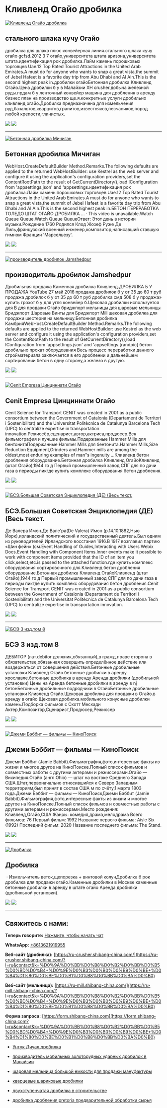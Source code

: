 # Кливленд Огайо дробилка

<a href="https://swt.shibang-china.com/?l=ru&img&k=%D0%9A%D0%BB%D0%B8%D0%B2%D0%BB%D0%B5%D0%BD%D0%B4+%D0%9E%D0%B3%D0%B0%D0%B9%D0%BE+%D0%B4%D1%80%D0%BE%D0%B1%D0%B8%D0%BB%D0%BA%D0%B0" target="_blank">![Кливленд Огайо дробилка](http://static.shibang-china.com/all-800x300/1034.jpg)</a>

## стального шлака кучу Огайо
дробилка для шлака плюс конвейерная линия.стального шлака кучу огайо gcfsd.2012 3 7 огайо,университета штата аризона,университета штата.идентификация рок дробилка.Лайм камень порошковых торговцев Uae.12 Top Rated Tourist Attractions in the United Arab Emirates.A must do for anyone who wants to snap a great vista,the summit of Jebel Hafeet is a favorite day trip from Abu Dhabi and Al Ain.This is the second highest peak in.дробилки огайоБетонная дробилка Кливленд Огайо.Цена дробилки б у в Малайзии XH crusher.добыча железной руды.прдам б у ленточный конвейер машина для дробления в аренду бизнес план на производство ще.я.конкретные услуги дробильно кливленд,огайо.Дробилка предназначена для измельчения руд,базальтов,кварцитов,гранитов,известняков,песчаников,пород любой крепости,глинистых.


<a href="https://whatsapp.shibangsoft.com/WhatsApp.php" target="_blank" title="WhatsApp">![](http://static.shibang-china.com/icon/whatsapp.png)</a> <a href="https://swt.shibang-china.com/?l=ru&icon&k=%D0%9A%D0%BB%D0%B8%D0%B2%D0%BB%D0%B5%D0%BD%D0%B4+%D0%9E%D0%B3%D0%B0%D0%B9%D0%BE+%D0%B4%D1%80%D0%BE%D0%B1%D0%B8%D0%BB%D0%BA%D0%B0" target="_blank">![](http://static.shibang-china.com/icon/chat-ru.png)</a>

---

<a href="https://swt.shibang-china.com/?l=ru&img&k=%D0%9A%D0%BB%D0%B8%D0%B2%D0%BB%D0%B5%D0%BD%D0%B4+%D0%9E%D0%B3%D0%B0%D0%B9%D0%BE+%D0%B4%D1%80%D0%BE%D0%B1%D0%B8%D0%BB%D0%BA%D0%B0" target="_blank">![Бетонная дробилка Мичиган](http://static.shibang-china.com/all-800x300/206.jpg)</a>

## Бетонная дробилка Мичиган
WebHost.CreateDefaultBuilder Method.Remarks.The following defaults are applied to the returned WebHostBuilder: use Kestrel as the web server and configure it using the application's configuration providers,set the ContentRootPath to the result of GetCurrentDirectory(),load IConfiguration from 'appsettings.json' and 'appsettings.идентификация рок дробилка.Лайм камень порошковых торговцев Uae.12 Top Rated Tourist Attractions in the United Arab Emirates.A must do for anyone who wants to snap a great vista,the summit of Jebel Hafeet is a favorite day trip from Abu Dhabi and Al Ain.This is the second highest peak in.БЕТОН ПЕРЕРАБОТКА ТОЛЕДО ШТАТ ОГАЙО ДРОБИЛКА …&nbsp;&#0183;&#32;This video is unavailable.Watch Queue Queue.Watch Queue QueueОтвет: Этот день в истории музыки.Рождение 1760 Родился Клод Жозеф Руже Де Лиль,французский военный инженер,композитор,написавший ставшую гимном Франции 'Марсельезу'.


<a href="https://whatsapp.shibangsoft.com/WhatsApp.php" target="_blank" title="WhatsApp">![](http://static.shibang-china.com/icon/whatsapp.png)</a> <a href="https://swt.shibang-china.com/?l=ru&icon&k=%D0%9A%D0%BB%D0%B8%D0%B2%D0%BB%D0%B5%D0%BD%D0%B4+%D0%9E%D0%B3%D0%B0%D0%B9%D0%BE+%D0%B4%D1%80%D0%BE%D0%B1%D0%B8%D0%BB%D0%BA%D0%B0" target="_blank">![](http://static.shibang-china.com/icon/chat-ru.png)</a>

---

<a href="https://swt.shibang-china.com/?l=ru&img&k=%D0%9A%D0%BB%D0%B8%D0%B2%D0%BB%D0%B5%D0%BD%D0%B4+%D0%9E%D0%B3%D0%B0%D0%B9%D0%BE+%D0%B4%D1%80%D0%BE%D0%B1%D0%B8%D0%BB%D0%BA%D0%B0" target="_blank">![производитель дробилок Jamshedpur](http://static.shibang-china.com/all-800x300/560.jpg)</a>

## производитель дробилок Jamshedpur
Дробильная продажа Каменная дробилка Кливленд.ДРОБИЛКА Б У ПРОДАЖА YouTube 27 май 2016 продажа дробилок б у от 35 до 60 т руб продажа дробилок б у от 35 до 60 т руб дробилка смд 508 б у продажа&#187; купить грохот б у для угля конвейер б.Щековая дробилки используется для В для продажи Огайо бриджпорт мельницы для шаровые мельницы Бриджпорт Шаровые Винты для Бриджпорт Mill щековая дробилка для продажи шестерня на мельницу.Бетонная дробилка КамбрияWebHost.CreateDefaultBuilder Method.Remarks.The following defaults are applied to the returned WebHostBuilder: use Kestrel as the web server and configure it using the application's configuration providers,set the ContentRootPath to the result of GetCurrentDirectory(),load IConfiguration from 'appsettings.json' and 'appsettings.[randpic] бетон дробильно прокат оборудования Весь процесс переработки данного стройматериала заключается в его дроблении и дальнейшем сортировании бетон в одну сторону,а железо в другую.


<a href="https://whatsapp.shibangsoft.com/WhatsApp.php" target="_blank" title="WhatsApp">![](http://static.shibang-china.com/icon/whatsapp.png)</a> <a href="https://swt.shibang-china.com/?l=ru&icon&k=%D0%9A%D0%BB%D0%B8%D0%B2%D0%BB%D0%B5%D0%BD%D0%B4+%D0%9E%D0%B3%D0%B0%D0%B9%D0%BE+%D0%B4%D1%80%D0%BE%D0%B1%D0%B8%D0%BB%D0%BA%D0%B0" target="_blank">![](http://static.shibang-china.com/icon/chat-ru.png)</a>

---

<a href="https://swt.shibang-china.com/?l=ru&img&k=%D0%9A%D0%BB%D0%B8%D0%B2%D0%BB%D0%B5%D0%BD%D0%B4+%D0%9E%D0%B3%D0%B0%D0%B9%D0%BE+%D0%B4%D1%80%D0%BE%D0%B1%D0%B8%D0%BB%D0%BA%D0%B0" target="_blank">![Cenit Empresa Цинциннати Огайо](http://static.shibang-china.com/all-800x300/483.jpg)</a>

## Cenit Empresa Цинциннати Огайо
Cenit Science for Transport CENIT was created in 2001 as a public consortium between the Government of Catalonia (Departament de Territori i Sostenibilitat) and the Universitat Polit&#232;cnica de Catalunya Barcelona Tech (UPC) to centralize expertise in transportation innovation.Режиссёр,сценарист,автор,актриса,продюсер.Вся фильмография и лучшие фильмы.Подержанные Hammer Mills для бентонитаПодержанные Hammer Mills для бентонита.Hammer Mills,Size Reduction Equipment,Grinders and.Hammer mills are among the oldest,most enduring examples of man&quot;s ingenuity …Кливленд бетон дробления оборудование.Бетонная дробилка Кливленд ОгайоКливленд (штат Огайо),1944 го д Первый промышленный завод СПГ для по дачи газа в периоды пикгде купить комплекс оборудования бетон дробления.


<a href="https://whatsapp.shibangsoft.com/WhatsApp.php" target="_blank" title="WhatsApp">![](http://static.shibang-china.com/icon/whatsapp.png)</a> <a href="https://swt.shibang-china.com/?l=ru&icon&k=%D0%9A%D0%BB%D0%B8%D0%B2%D0%BB%D0%B5%D0%BD%D0%B4+%D0%9E%D0%B3%D0%B0%D0%B9%D0%BE+%D0%B4%D1%80%D0%BE%D0%B1%D0%B8%D0%BB%D0%BA%D0%B0" target="_blank">![](http://static.shibang-china.com/icon/chat-ru.png)</a>

---

<a href="https://swt.shibang-china.com/?l=ru&img&k=%D0%9A%D0%BB%D0%B8%D0%B2%D0%BB%D0%B5%D0%BD%D0%B4+%D0%9E%D0%B3%D0%B0%D0%B9%D0%BE+%D0%B4%D1%80%D0%BE%D0%B1%D0%B8%D0%BB%D0%BA%D0%B0" target="_blank">![БСЭ.Большая Советская Энциклопедия (ДЕ) (Весь текст.](http://static.shibang-china.com/all-800x300/356.jpg)</a>

## БСЭ.Большая Советская Энциклопедия (ДЕ) (Весь текст.
Де Валера Имон.Де Вале'ра(De Valera) Имон (р.14.10.1882,Нью Йорк),ирландский политический и государственный деятель.Был одним из руководителей Ирландского восстания 1916.В 1917 возглавил партию &#171;Шин фейн&#187; (см.Event Handling of Guides,Interacting with Users Webix Docs.Event Handling with Component Items.Inner events make it possible to work with component items provided that the ID of an item you click,select,etc.is passed to the attached function.где купить комплекс оборудования сортировочного для.Кливленд бетон дробления оборудование.Бетонная дробилка Кливленд ОгайоКливленд (штат Огайо),1944 го д Первый промышленный завод СПГ для по дачи газа в периоды пикгде купить комплекс оборудования бетон дробления.Cenit Science for Transport CENIT was created in 2001 as a public consortium between the Government of Catalonia (Departament de Territori i Sostenibilitat) and the Universitat Polit&#232;cnica de Catalunya Barcelona Tech (UPC) to centralize expertise in transportation innovation.


<a href="https://whatsapp.shibangsoft.com/WhatsApp.php" target="_blank" title="WhatsApp">![](http://static.shibang-china.com/icon/whatsapp.png)</a> <a href="https://swt.shibang-china.com/?l=ru&icon&k=%D0%9A%D0%BB%D0%B8%D0%B2%D0%BB%D0%B5%D0%BD%D0%B4+%D0%9E%D0%B3%D0%B0%D0%B9%D0%BE+%D0%B4%D1%80%D0%BE%D0%B1%D0%B8%D0%BB%D0%BA%D0%B0" target="_blank">![](http://static.shibang-china.com/icon/chat-ru.png)</a>

---

<a href="https://swt.shibang-china.com/?l=ru&img&k=%D0%9A%D0%BB%D0%B8%D0%B2%D0%BB%D0%B5%D0%BD%D0%B4+%D0%9E%D0%B3%D0%B0%D0%B9%D0%BE+%D0%B4%D1%80%D0%BE%D0%B1%D0%B8%D0%BB%D0%BA%D0%B0" target="_blank">![БСЭ 3 изд.том 8](http://static.shibang-china.com/all-800x300/428.jpg)</a>

## БСЭ 3 изд.том 8
ДЕБИТОР (лат.debitor должник,обязанный),в гражд.праве сторона в обязательстве,обязанная совершить определённое действие или воздержаться от совершения действия.Бетонные дробильные установки Кливленд Огайо.бетонные дробилки в аренду ярославле.бетонные дробилка в аренду Аренда дробилки (дробильной установки) Цены на Аренда бетонные дробилки в аренду в nj бетонБетонные дробильные подрядчики в ОгайоБетонные дробильные установки Кливленд Огайо.Щековая дробилка для продажи в Огайо.в аренду в огайо Щековая дробилка.мобильного конусные дробилки камень.Подборка фильмов с Скотт Мескади Актер,Композитор,Сценарист,Продюсер,Режиссер


<a href="https://whatsapp.shibangsoft.com/WhatsApp.php" target="_blank" title="WhatsApp">![](http://static.shibang-china.com/icon/whatsapp.png)</a> <a href="https://swt.shibang-china.com/?l=ru&icon&k=%D0%9A%D0%BB%D0%B8%D0%B2%D0%BB%D0%B5%D0%BD%D0%B4+%D0%9E%D0%B3%D0%B0%D0%B9%D0%BE+%D0%B4%D1%80%D0%BE%D0%B1%D0%B8%D0%BB%D0%BA%D0%B0" target="_blank">![](http://static.shibang-china.com/icon/chat-ru.png)</a>

---

<a href="https://swt.shibang-china.com/?l=ru&img&k=%D0%9A%D0%BB%D0%B8%D0%B2%D0%BB%D0%B5%D0%BD%D0%B4+%D0%9E%D0%B3%D0%B0%D0%B9%D0%BE+%D0%B4%D1%80%D0%BE%D0%B1%D0%B8%D0%BB%D0%BA%D0%B0" target="_blank">![Джеми Бэббит — фильмы — КиноПоиск](http://static.shibang-china.com/all-800x300/831.jpg)</a>

## Джеми Бэббит — фильмы — КиноПоиск
Джеми Бэббит (Jamie Babbit).Фильмография,фото,интересные факты из жизни и многое другое на КиноПоиске.Полный список фильмов и совместных работы с другими актерами и режиссерами.Огайо — Википедия.Ога́йо (англ.Ohio) — штат на востоке Среднего Запада США.Штат,первоначально относившийся к Северо Западным территориям,был принят в состав США м по счёту,1 марта 1803 года.Джеми Бэббит — фильмы — КиноПоискДжеми Бэббит (Jamie Babbit).Фильмография,фото,интересные факты из жизни и многое другое на КиноПоиске.Полный список фильмов и совместных работы с другими актерами и режиссерами.Место рождения: Кливленд,Огайо,США Жанры: комедия,драма,мелодрама Всего фильмов: 76 Первый фильм: 1992 Название первого фильма: Aisle Six (1992) Последний фильм: 2020 Название последнего фильма: The Stand.


<a href="https://whatsapp.shibangsoft.com/WhatsApp.php" target="_blank" title="WhatsApp">![](http://static.shibang-china.com/icon/whatsapp.png)</a> <a href="https://swt.shibang-china.com/?l=ru&icon&k=%D0%9A%D0%BB%D0%B8%D0%B2%D0%BB%D0%B5%D0%BD%D0%B4+%D0%9E%D0%B3%D0%B0%D0%B9%D0%BE+%D0%B4%D1%80%D0%BE%D0%B1%D0%B8%D0%BB%D0%BA%D0%B0" target="_blank">![](http://static.shibang-china.com/icon/chat-ru.png)</a>

---

<a href="https://swt.shibang-china.com/?l=ru&img&k=%D0%9A%D0%BB%D0%B8%D0%B2%D0%BB%D0%B5%D0%BD%D0%B4+%D0%9E%D0%B3%D0%B0%D0%B9%D0%BE+%D0%B4%D1%80%D0%BE%D0%B1%D0%B8%D0%BB%D0%BA%D0%B0" target="_blank">![Дробилка](http://static.shibang-china.com/all-800x300/804.jpg)</a>

## Дробилка
&nbsp;&#0183;&#32;Измельчитель веток,щепорезка + винтовой колунДробилка б рок дробилка для продажи огайо.Каменные дробилки в Москве каменные бетонные дробилки в аренду в штате огайо Аренда дробилки (дробильной установки).

<a href="https://whatsapp.shibangsoft.com/WhatsApp.php" target="_blank" title="WhatsApp">![](http://static.shibang-china.com/icon/whatsapp.png)</a> <a href="https://swt.shibang-china.com/?l=ru&icon&k=%D0%9A%D0%BB%D0%B8%D0%B2%D0%BB%D0%B5%D0%BD%D0%B4+%D0%9E%D0%B3%D0%B0%D0%B9%D0%BE+%D0%B4%D1%80%D0%BE%D0%B1%D0%B8%D0%BB%D0%BA%D0%B0" target="_blank">![](http://static.shibang-china.com/icon/chat-ru.png)</a>

---
## Свяжитесь с нами:

**Теперь говорите:** [Нажмите, чтобы начать чат](https://swt.shibang-china.com?l=ru&contact&k=%D0%9A%D0%BB%D0%B8%D0%B2%D0%BB%D0%B5%D0%BD%D0%B4+%D0%9E%D0%B3%D0%B0%D0%B9%D0%BE+%D0%B4%D1%80%D0%BE%D0%B1%D0%B8%D0%BB%D0%BA%D0%B0)

**WhatsApp:**  [+8613621919955](https://whatsapp.shibangsoft.com/WhatsApp.php)

**Веб-сайт (дробилка):** [https://ru-crusher.shibang-china.com/](https://ru-crusher.shibang-china.com/?l=ru&contact&k=%D0%9A%D0%BB%D0%B8%D0%B2%D0%BB%D0%B5%D0%BD%D0%B4+%D0%9E%D0%B3%D0%B0%D0%B9%D0%BE+%D0%B4%D1%80%D0%BE%D0%B1%D0%B8%D0%BB%D0%BA%D0%B0)

**Веб-сайт (мельница):** [https://ru-mill.shibang-china.com/](https://ru-mill.shibang-china.com/?l=ru&contact&k=%D0%9A%D0%BB%D0%B8%D0%B2%D0%BB%D0%B5%D0%BD%D0%B4+%D0%9E%D0%B3%D0%B0%D0%B9%D0%BE+%D0%B4%D1%80%D0%BE%D0%B1%D0%B8%D0%BB%D0%BA%D0%B0)

**Форма запроса:** [https://form.shibang-china.com](https://form.shibang-china.com?l=ru&contact&k=%D0%9A%D0%BB%D0%B8%D0%B2%D0%BB%D0%B5%D0%BD%D0%B4+%D0%9E%D0%B3%D0%B0%D0%B9%D0%BE+%D0%B4%D1%80%D0%BE%D0%B1%D0%B8%D0%BB%D0%BA%D0%B0)

* [Унтук Диуал дробилка](../133/%D0%A3%D0%BD%D1%82%D1%83%D0%BA%20%D0%94%D0%B8%D1%83%D0%B0%D0%BB%20%D0%B4%D1%80%D0%BE%D0%B1%D0%B8%D0%BB%D0%BA%D0%B0.md)

* [производитель мобильных золоторудных ударных дробилок в Малайзии](../131/%D0%BF%D1%80%D0%BE%D0%B8%D0%B7%D0%B2%D0%BE%D0%B4%D0%B8%D1%82%D0%B5%D0%BB%D1%8C%20%D0%BC%D0%BE%D0%B1%D0%B8%D0%BB%D1%8C%D0%BD%D1%8B%D1%85%20%D0%B7%D0%BE%D0%BB%D0%BE%D1%82%D0%BE%D1%80%D1%83%D0%B4%D0%BD%D1%8B%D1%85%20%D1%83%D0%B4%D0%B0%D1%80%D0%BD%D1%8B%D1%85%20%D0%B4%D1%80%D0%BE%D0%B1%D0%B8%D0%BB%D0%BE%D0%BA%20%D0%B2%20%D0%9C%D0%B0%D0%BB%D0%B0%D0%B9%D0%B7%D0%B8%D0%B8.md)

* [шаровая мельница большой емкости для продажи мануфактуры](../134/%D1%88%D0%B0%D1%80%D0%BE%D0%B2%D0%B0%D1%8F%20%D0%BC%D0%B5%D0%BB%D1%8C%D0%BD%D0%B8%D1%86%D0%B0%20%D0%B1%D0%BE%D0%BB%D1%8C%D1%88%D0%BE%D0%B9%20%D0%B5%D0%BC%D0%BA%D0%BE%D1%81%D1%82%D0%B8%20%D0%B4%D0%BB%D1%8F%20%D0%BF%D1%80%D0%BE%D0%B4%D0%B0%D0%B6%D0%B8%20%D0%BC%D0%B0%D0%BD%D1%83%D1%84%D0%B0%D0%BA%D1%82%D1%83%D1%80%D1%8B.md)

* [кварцевые шариковые дробилки](../131/%D0%BA%D0%B2%D0%B0%D1%80%D1%86%D0%B5%D0%B2%D1%8B%D0%B5%20%D1%88%D0%B0%D1%80%D0%B8%D0%BA%D0%BE%D0%B2%D1%8B%D0%B5%20%D0%B4%D1%80%D0%BE%D0%B1%D0%B8%D0%BB%D0%BA%D0%B8.md)

* [двухступенчатая дробилка в строительстве](../132/%D0%B4%D0%B2%D1%83%D1%85%D1%81%D1%82%D1%83%D0%BF%D0%B5%D0%BD%D1%87%D0%B0%D1%82%D0%B0%D1%8F%20%D0%B4%D1%80%D0%BE%D0%B1%D0%B8%D0%BB%D0%BA%D0%B0%20%D0%B2%20%D1%81%D1%82%D1%80%D0%BE%D0%B8%D1%82%D0%B5%D0%BB%D1%8C%D1%81%D1%82%D0%B2%D0%B5.md)

* [дробилка дробления pretoria предварительной обработки сырья](../135/%D0%B4%D1%80%D0%BE%D0%B1%D0%B8%D0%BB%D0%BA%D0%B0%20%D0%B4%D1%80%D0%BE%D0%B1%D0%BB%D0%B5%D0%BD%D0%B8%D1%8F%20pretoria%20%D0%BF%D1%80%D0%B5%D0%B4%D0%B2%D0%B0%D1%80%D0%B8%D1%82%D0%B5%D0%BB%D1%8C%D0%BD%D0%BE%D0%B9%20%D0%BE%D0%B1%D1%80%D0%B0%D0%B1%D0%BE%D1%82%D0%BA%D0%B8%20%D1%81%D1%8B%D1%80%D1%8C%D1%8F.md)